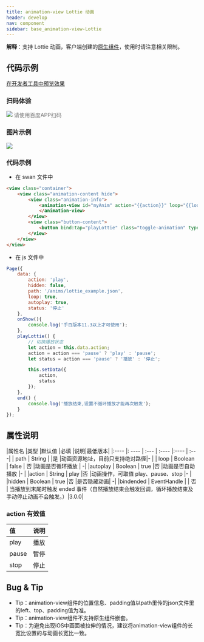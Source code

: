 ```yaml
---
title: animation-view Lottie 动画
header: develop
nav: component
sidebar: base_animation-view-Lottie
---
```




**解释**：支持 Lottie 动画，客户端创建的[原生组件](https://smartprogram.baidu.com/docs/develop/component/native/)，使用时请注意相关限制。



## 代码示例

<a href="swanide://fragment/72ffe9be4e8e6dbcd24ca12659fd43591572918523899" title="在开发者工具中预览效果" target="_self">在开发者工具中预览效果</a>

### 扫码体验

<div class='scan-code-container'>
    <img src="https://b.bdstatic.com/miniapp/assets/images/doc_demo/animation-view.png" class="demo-qrcode-image" />
    <font color=#777 12px>请使用百度APP扫码</font>
</div>


###  图片示例 

<div class="m-doc-custom-examples">
    <div class="m-doc-custom-examples-correct">
        <img src="https://b.bdstatic.com/miniapp/images/animation-view.gif">
    </div>
    <div class="m-doc-custom-examples-correct">
        <img src=" ">
    </div>
    <div class="m-doc-custom-examples-correct">
        <img src=" ">
    </div>     
</div>

###  代码示例 


* 在 swan 文件中

```html
<view class="container">
    <view class="animation-content hide">
        <view class="animation-info">
            <animation-view id="myAnim" action="{{action}}" loop="{{loop}}" hidden="{{hidden}}" class="controls hide" autoplay="{{autoplay}}" bind:ended="end" path="{{path}}">
            </animation-view>
        </view>
        <view class="button-content">
            <button bind:tap="playLottie" class="toggle-animation" type="primary" hover-stop-propagation="true">{{status}}lottie动画</button>
        </view>
    </view>
</view>

```
* 在 js 文件中

```javascript
Page({
    data: {
        action: 'play',
        hidden: false,
        path: '/anims/lottie_example.json',
        loop: true,
        autoplay: true,
        status: '停止'
    },
    onShow(){
        console.log('手百版本11.3以上才可使用');
    },
    playLottie() {
        // 切换播放状态
        let action = this.data.action;
        action = action === 'pause' ? 'play' : 'pause';
        let status = action === 'pause' ? '播放' : '停止';

        this.setData({
            action,
            status
        });
    },
    end() {
        console.log('播放结束,设置不循环播放才能再次触发');
    }
});
```
##  属性说明 

|属性名 |类型  |默认值  |必填 |说明|最低版本|
|:---- |: ---- | :--- | :---- |:---- | :---|
| path | String  |  |是 |动画资源地址，目前只支持绝对路径|- |
| loop | Boolean  |  false | 否 |动画是否循环播放 | -|
|autoplay | Boolean | true	  |否 |动画是否自动播放	|- |
|action | String  |	  play |否 |动画操作，可取值 play、pause、stop	|- |
|hidden | Boolean  |  true |否 |是否隐藏动画| -|
|bindended | EventHandle |   | 否 | 当播放到末尾时触发 ended 事件（自然播放结束会触发回调，循环播放结束及手动停止动画不会触发。）|3.0.0|

###  action 有效值 

| 值 | 说明 |
|:---- |:---- |
| play | 播放 |
| pause | 暂停 |
| stop | 停止 |

##  Bug & Tip 

* Tip：animation-view组件的位置信息、padding值以path里传的json文件里的left、top、padding值为准。
* Tip：animation-view组件不支持原生组件嵌套。
* Tip：为避免出现iOS中画面被拉伸的情况，建议将animation-view组件的长宽比设置的与动画长宽比一致。
